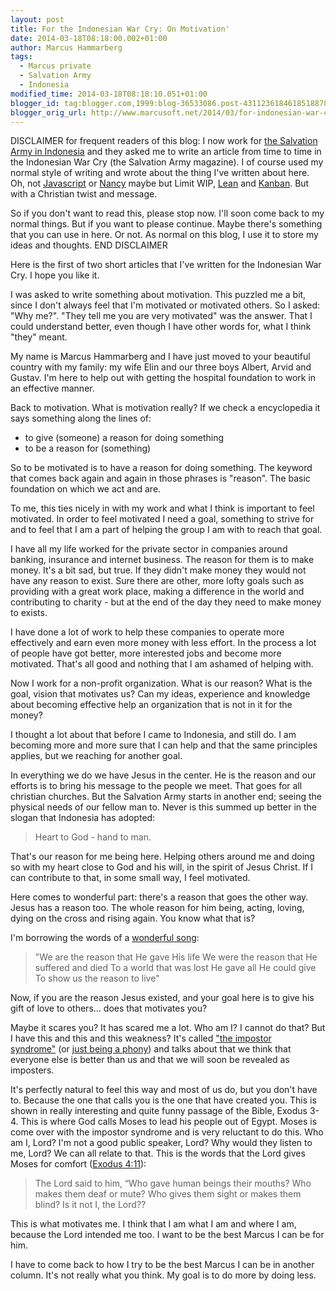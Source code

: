 ```yaml
---
layout: post
title: For the Indonesian War Cry: On Motivation'
date: 2014-03-18T08:18:00.002+01:00
author: Marcus Hammarberg
tags:
  - Marcus private
  - Salvation Army
  - Indonesia
modified_time: 2014-03-18T08:18:10.051+01:00
blogger_id: tag:blogger.com,1999:blog-36533086.post-4311236184618518878
blogger_orig_url: http://www.marcusoft.net/2014/03/for-indonesian-war-cry-on-motivation.html
---
```



<div dir="ltr" style="text-align: left;" trbidi="on">

DISCLAIMER for frequent readers of this blog:
I now work for
<a href="http://www.marcusoft.net/2013/06/moving-to-indonesia.html"
target="_blank">the Salvation Army in Indonesia</a> and they asked me to
write an article from time to time in the Indonesian War Cry (the
Salvation Army magazine). I of course used my normal style of writing
and wrote about the thing I've written about here. Oh, not
<a href="http://www.marcusoft.net/search/label/Javascript"
target="_blank">Javascript</a> or
<a href="http://www.marcusoft.net/search/label/Nancy"
target="_blank">Nancy</a> maybe but Limit WIP,
<a href="http://www.marcusoft.net/search/label/Lean"
target="_blank">Lean</a> and
<a href="http://www.marcusoft.net/search/label/Kanban"
target="_blank">Kanban</a>. But with a Christian twist and message.

So if you don't want to read this, please stop now. I'll soon come back
to my normal things. But if you want to please continue. Maybe there's
something that you can use in here. Or not. As normal on this blog, I
use it to store my ideas and thoughts.
END DISCLAIMER

Here is the first of two short articles that I've written for the
Indonesian War Cry. I hope you like it.


I was asked to write something about motivation. This puzzled me a bit,
since I don't always feel that I'm motivated or motivated others. So I
asked: "Why me?". "They tell me you are very motivated" was the
answer.
That I could understand better, even though I have other words for, what
I think "they" meant.

My name is Marcus Hammarberg and I have just moved to your beautiful
country with my family: my wife Elin and our three boys Albert, Arvid
and Gustav. I'm here to help out with getting the hospital foundation to
work in an effective manner.

Back to motivation. What is motivation really? If we check a
encyclopedia it says something along the lines of:


-   to give (someone) a reason for doing something
-   to be a reason for (something)


So to be motivated is to have a reason for doing something. The keyword
that comes back again and again in those phrases is "reason". The basic
foundation on which we act and are.

To me, this ties nicely in with my work and what I think is important to
feel motivated. In order to feel motivated I need a goal, something to
strive for and to feel that I am a part of helping the group I am with
to reach that goal.

I have all my life worked for the private sector in companies around
banking, insurance and internet business. The reason for them is to make
money. It's a bit sad, but true. If they didn't make money they would
not have any reason to exist. Sure there are other, more lofty goals
such as providing with a great work place, making a difference in the
world and contributing to charity - but at the end of the day they need
to make money to exists.

I have done a lot of work to help these companies to operate more
effectively and earn even more money with less effort. In the process a
lot of people have got better, more interested jobs and become more
motivated. That's all good and nothing that I am ashamed of helping
with.

Now I work for a non-profit organization. What is our reason? What is
the goal, vision that motivates us? Can my ideas, experience and
knowledge about becoming effective help an organization that is not in
it for the money?

I thought a lot about that before I came to Indonesia, and still do. I
am becoming more and more sure that I can help and that the same
principles applies, but we reaching for another goal.

In everything we do we have Jesus in the center. He is the reason and
our efforts is to bring his message to the people we meet. That goes for
all christian churches. But the Salvation Army starts in another end;
seeing the physical needs of our fellow man to. Never is this summed up
better in the slogan that Indonesia has adopted:

> Heart to God - hand to man. 

That's our reason for me being here. Helping others around me and doing
so with my heart close to God and his will, in the spirit of Jesus
Christ.
If I can contribute to that, in some small way, I feel motivated.

Here comes to wonderful part: there's a reason that goes the other way.
Jesus has a reason too. The whole reason for him being, acting, loving,
dying on the cross and rising again. You know what that is?

I'm borrowing the words of a
<a href="https://www.youtube.com/watch?v=Gxnyw4zLmwA"
target="_blank">wonderful song</a>:

> "We are the reason that He gave His life
> We were the reason that He suffered and died
> To a world that was lost He gave all He could give
> To show us the reason to live"

Now, if you are the reason Jesus existed, and your goal here is to give
his gift of love to others... does that motivates you?

Maybe it scares you? It has scared me a lot. Who am I? I cannot do that?
But I have this and this and this weakness? It's called
<a href="http://en.wikipedia.org/wiki/Impostor_syndrome"
target="_blank">"the impostor syndrome"</a> (or
<a href="http://www.hanselman.com/blog/ImAPhonyAreYou.aspx"
target="_blank">just being a phony</a>) and talks about that we think
that everyone else is better than us and that we will soon be revealed
as imposters.

It's perfectly natural to feel this way and most of us do, but you don't
have to. Because the one that calls you is the one that have created
you. This is shown in really interesting and quite funny passage of the
Bible, Exodus 3-4. This is where God calls Moses to lead his people out
of Egypt. Moses is come over with the impostor syndrome and is very
reluctant to do this. Who am I, Lord? I'm not a good public speaker,
Lord? Why would they listen to me, Lord?
We can all relate to that. This is the words that the Lord gives Moses
for comfort
(<a href="http://www.biblegateway.com/passage/?search=Exod%204:11"
target="_blank">Exodus 4:11</a>):

> The Lord said to him, “Who gave human beings their mouths? Who makes
> them deaf or mute? Who gives them sight or makes them blind? Is it not
> I, the Lord??

This is what motivates me. I think that I am what I am and where I am,
because the Lord intended me too. I want to be the best Marcus I can be
for him.

I have to come back to how I try to be the best Marcus I can be in
another column. It's not really what you think. My goal is to do more by
doing less. 

</div>
